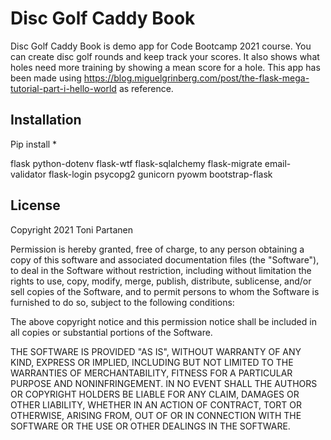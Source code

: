 # Disc Golf Caddy Book

Disc Golf Caddy Book is demo app for Code Bootcamp 2021 course. You can create disc golf rounds and keep track your scores. It also shows what holes need more training by showing a mean score for a hole. This app has been made using https://blog.miguelgrinberg.com/post/the-flask-mega-tutorial-part-i-hello-world as reference.

## Installation

Pip install \*

flask
python-dotenv
flask-wtf
flask-sqlalchemy
flask-migrate
email-validator
flask-login
psycopg2
gunicorn
pyowm
bootstrap-flask

## License

Copyright 2021 Toni Partanen

Permission is hereby granted, free of charge, to any person obtaining a copy of this software and associated documentation files (the "Software"), to deal in the Software without restriction, including without limitation the rights to use, copy, modify, merge, publish, distribute, sublicense, and/or sell copies of the Software, and to permit persons to whom the Software is furnished to do so, subject to the following conditions:

The above copyright notice and this permission notice shall be included in all copies or substantial portions of the Software.

THE SOFTWARE IS PROVIDED "AS IS", WITHOUT WARRANTY OF ANY KIND, EXPRESS OR IMPLIED, INCLUDING BUT NOT LIMITED TO THE WARRANTIES OF MERCHANTABILITY, FITNESS FOR A PARTICULAR PURPOSE AND NONINFRINGEMENT. IN NO EVENT SHALL THE AUTHORS OR COPYRIGHT HOLDERS BE LIABLE FOR ANY CLAIM, DAMAGES OR OTHER LIABILITY, WHETHER IN AN ACTION OF CONTRACT, TORT OR OTHERWISE, ARISING FROM, OUT OF OR IN CONNECTION WITH THE SOFTWARE OR THE USE OR OTHER DEALINGS IN THE SOFTWARE.
